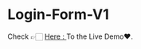 # Login-Form-V1

Check  👉🏻 [Here : ](https://eng-ahmed-hussien.github.io/Login-Form-V1/) To the Live Demo♥️.

